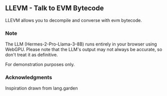## LLEVM - Talk to EVM Bytecode
LLEVM allows you to decompile and converse with evm bytecode.

### Note
The LLM (Hermes-2-Pro-Llama-3-8B) runs entirely in your browser using WebGPU. Please note that the LLM's output may not always be accurate, so don't treat it as definitive.

For demonstration purposes only.

### Acknowledgments
Inspiration drawn from lang.garden